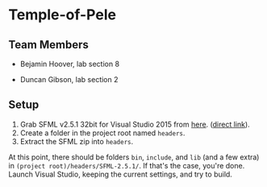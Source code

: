 # Temple-of-Pele

## Team Members

-   Bejamin Hoover, lab section 8

-   Duncan Gibson, lab section 2

## Setup

1. Grab SFML v2.5.1 32bit for Visual Studio 2015 from [here](https://www.sfml-dev.org/download/sfml/2.5.1/). ([direct link](https://www.sfml-dev.org/files/SFML-2.5.1-windows-vc14-32-bit.zip)).
2. Create a folder in the project root named `headers`.
3. Extract the SFML zip into `headers`.

At this point, there should be folders `bin`, `include`, and `lib` (and a few extra) in `(project root)/headers/SFML-2.5.1/`. If that's the case, you're done. Launch Visual Studio, keeping the current settings, and try to build.
